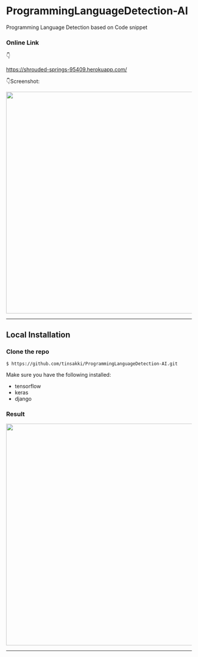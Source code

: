 # ProgrammingLanguageDetection-AI

Programming Language Detection based on Code snippet

### Online Link
:point_down:

https://shrouded-springs-95409.herokuapp.com/

:point_down:Screenshot:

<p align="center">
  <img src="https://i.postimg.cc/50gzNqj8/ai.png" width="600px" alt="">
</p>

------------------


## Local Installation

### Clone the repo
```shell
$ https://github.com/tinsakki/ProgrammingLanguageDetection-AI.git
```

Make sure you have the following installed:
- tensorflow
- keras
- django


### Result

<p align="center">
  <img src="https://i.postimg.cc/htm77qfD/ai2.png" width="600px" alt="">
</p>

------------------
